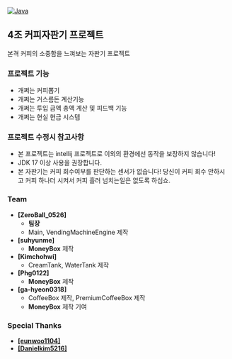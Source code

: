 [![Java](https://img.shields.io/badge/Java-17-ED8B00.svg?logo=openjdk)](https://www.azul.com/)
## 4조 커피자판기 프로젝트

본격 커피의 소중함을 느껴보는 자판기 프로젝트

### 프로젝트 기능
* 개쩌는 커피뽑기
* 개쩌는 거스름돈 계산기능
* 개쩌는 투입 금액 총액 계산 및 피드백 기능
* 개쩌는 현실 현금 시스템

### 프로젝트 수정시 참고사항
* 본 프로젝트는 intellij 프로젝트로 이외의 환경에선 동작을 보장하지 않습니다!
* JDK 17 이상 사용을 권장합니다.
* 본 자판기는 커피 회수여부를 판단하는 센서가 없습니다! 당신이 커피 회수 안하시고 커피 하나더 시켜서 커피 흘러 넘치는일은 없도록 하십쇼.

### Team

* **[ZeroBall_0526]**
  * **팀장**
  * Main, VendingMachineEngine 제작
* **[suhyunme]**
  * **MoneyBox** 제작
* **[Kimchohwi]**
  * CreamTank, WaterTank 제작
* **[Phg0122]**
  * **MoneyBox** 제작
* **[ga-hyeon0318]**
  * CoffeeBox 제작, PremiumCoffeeBox 제작
  * **MoneyBox** 제작 기여

### Special Thanks
* **[[eunwoo1104]](https://github.com/eunwoo1104)**
* **[[Danielkim5216]](https://github.com/Danielkim5216)**
